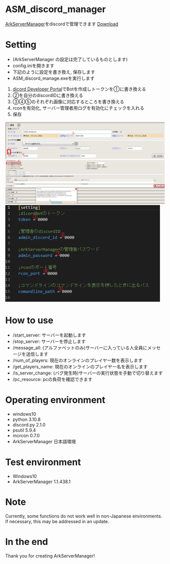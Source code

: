 # ASM_discord_manager
[ArkServerManager](https://arkservermanager.freeforums.net/thread/5193/downloads)をdiscordで管理できます
[Download](https://github.com/pukusyou/ASM_discord_manage/releases/tag/0.0.1)
# Setting
* (ArkServerManager の設定は完了しているものとします)
* config.iniを開きます
* 下記のように設定を書き換え, 保存します
* ASM_discord_manage.exeを実行します

1. [dicord Developer Portal](https://discord.com/developers/applications)でBotを作成しトークンを①に書き換える
2. ②を自分のdiscordIDに書き換える
3. ③④⑤のそれぞれ画像に対応するところを書き換える
4. rconを有効化, サーバー管理者用ログを有効化にチェックを入れる
5. 保存

![asm1](picture/asm3.png)
![asm2](picture/asm2.png)
![config.ini](picture/ini.png)

# How to use
* /start_server: サーバーを起動します
* /stop_server: サーバーを停止します
* /message_all: (アルファベットのみ)サーバーに入っている人全員にメッセージを送信します
* /num_of_players: 現在のオンラインのプレイヤー数を表示します
* /get_players_name: 現在のオンラインのプレイヤー名を表示します
* /is_server_change: (バグ発生時)サーバーの実行状態を手動で切り替えます
* /pc_resource: pcの負荷を確認できます
# Operating environment
* windows10
* python 3.10.8
* discord.py 2.1.0
* psutil 5.9.4
* mcrcon 0.7.0
* ArkServerManager 日本語環境

# Test environment
* Windows10
* ArkServerManager 1.1.438.1

# Note
Currently, some functions do not work well in non-Japanese environments. If necessary, this may be addressed in an update.

# In the end
Thank you for creating ArkServerManager!
